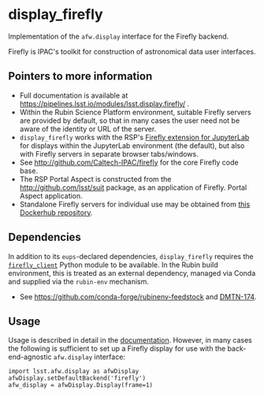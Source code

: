 # display_firefly

Implementation of the `afw.display` interface for the Firefly backend.

Firefly is IPAC's toolkit for construction of astronomical data user interfaces.

## Pointers to more information

* Full documentation is available at https://pipelines.lsst.io/modules/lsst.display.firefly/ .
* Within the Rubin Science Platform environment, suitable Firefly servers
  are provided by default, so that in many cases the user need not be aware
  of the identity or URL of the server.
* `display_firefly` works with the RSP's
  [Firefly extension for JupyterLab](https://github.com/Caltech-IPAC/jupyter_firefly_extensions)
  for displays within the JupyterLab environment (the default), but also with
  Firefly servers in separate browser tabs/windows.
* See http://github.com/Caltech-IPAC/firefly for the core Firefly code base.
* The RSP Portal Aspect is constructed from
  the http://github.com/lsst/suit package, as an application of Firefly.
  Portal Aspect application.
* Standalone Firefly servers for individual use may be obtained from
  [this Dockerhub repository](https://hub.docker.com/r/ipac/firefly/).

## Dependencies

In addition to its `eups`-declared dependencies, `display_firefly` requires
the [`firefly_client`](https://github.com/Caltech-IPAC/firefly_client) Python
module to be available.
In the Rubin build environment, this is treated as an external dependency,
managed via Conda and supplied via the `rubin-env` mechanism.

* See https://github.com/conda-forge/rubinenv-feedstock
  and [DMTN-174](https://dmtn-174.lsst.io).

## Usage

Usage is described in detail in 
the [documentation](https://pipelines.lsst.io/modules/lsst.display.firefly/).
However, in many cases the following is sufficient to set up a Firefly
display for use with the back-end-agnostic `afw.display` interface:

```
import lsst.afw.display as afwDisplay
afwDisplay.setDefaultBackend('firefly')
afw_display = afwDisplay.Display(frame=1)
```

